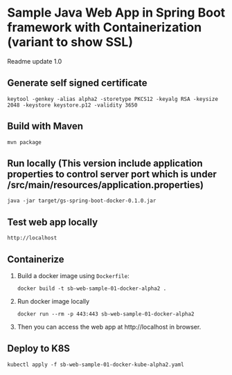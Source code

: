 # Sample Java Web App in Spring Boot framework with Containerization (variant to show SSL)
Readme update 1.0

## Generate self signed certificate
```shell
keytool -genkey -alias alpha2 -storetype PKCS12 -keyalg RSA -keysize 2048 -keystore keystore.p12 -validity 3650
```

## Build with Maven
```shell
mvn package
```

## Run locally (This version include application properties to control server port which is under /src/main/resources/application.properties)
```shell
java -jar target/gs-spring-boot-docker-0.1.0.jar
```

## Test web app locally
```shell
http://localhost
```

## Containerize
1. Build a docker image using `Dockerfile`:
   ```
   docker build -t sb-web-sample-01-docker-alpha2 .
   ```
2. Run docker image locally
   ```
   docker run --rm -p 443:443 sb-web-sample-01-docker-alpha2
   ```
3. Then you can access the web app at http://localhost in browser.

## Deploy to K8S
```shell
kubectl apply -f sb-web-sample-01-docker-kube-alpha2.yaml
```
